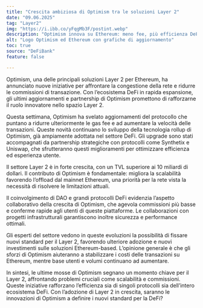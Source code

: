 ```yaml
---
title: "Crescita ambiziosa di Optimism tra le soluzioni Layer 2"
date: "09.06.2025"
tag: "Layer2"
img: "https://i.ibb.co/yFqgMb3F/postint.webp"
description: "Optimism innova su Ethereum: meno fee, più efficienza DeFi"
alt: "Logo Optimism ed Ethereum con grafiche di aggiornamento"
toc: true
source: "DeFiBank"
feature: false

---
```


Optimism, una delle principali soluzioni Layer 2 per Ethereum, ha annunciato nuove iniziative per affrontare la congestione della rete e ridurre le commissioni di transazione. Con l’ecosistema DeFi in rapida espansione, gli ultimi aggiornamenti e partnership di Optimism promettono di rafforzarne il ruolo innovatore nello spazio Layer 2.

Questa settimana, Optimism ha svelato aggiornamenti del protocollo che puntano a ridurre ulteriormente le gas fee e ad aumentare la velocità delle transazioni. Queste novità continuano lo sviluppo della tecnologia rollup di Optimism, già ampiamente adottata nel settore DeFi. Gli upgrade sono stati accompagnati da partnership strategiche con protocolli come Synthetix e Uniswap, che sfrutteranno questi miglioramenti per ottimizzare efficienza ed esperienza utente.

Il settore Layer 2 è in forte crescita, con un TVL superiore ai 10 miliardi di dollari. Il contributo di Optimism è fondamentale: migliora la scalabilità favorendo l’offload dal mainnet Ethereum, una priorità per la rete vista la necessità di risolvere le limitazioni attuali.

Il coinvolgimento di DAO e grandi protocolli DeFi evidenzia l’aspetto collaborativo della crescita di Optimism, che agevola commissioni più basse e conferme rapide agli utenti di queste piattaforme. Le collaborazioni con progetti infrastrutturali garantiscono inoltre sicurezza e performance ottimali.

Gli esperti del settore vedono in queste evoluzioni la possibilità di fissare nuovi standard per il Layer 2, favorendo ulteriore adozione e nuovi investimenti sulle soluzioni Ethereum-based. L’opinione generale è che gli sforzi di Optimism aiuteranno a stabilizzare i costi delle transazioni su Ethereum, mentre base utenti e volumi continuano ad aumentare.

In sintesi, le ultime mosse di Optimism segnano un momento chiave per il Layer 2, affrontando problemi cruciali come scalabilità e commissioni. Queste iniziative rafforzano l’efficienza sia di singoli protocolli sia dell’intero ecosistema DeFi. Con l’adozione di Layer 2 in crescita, saranno le innovazioni di Optimism a definire i nuovi standard per la DeFi?